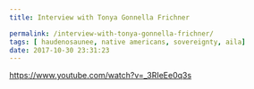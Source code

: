 ```yaml
---
title: Interview with Tonya Gonnella Frichner

permalink: /interview-with-tonya-gonnella-frichner/
tags: [	haudenosaunee, native americans, sovereignty, aila]
date: 2017-10-30 23:31:23
---
```


https://www.youtube.com/watch?v=_3RIeEe0q3s

